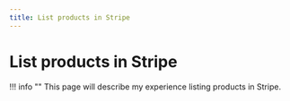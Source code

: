 ```yaml
---
title: List products in Stripe
---
```


# List products in Stripe

!!! info ""
    This page will describe my experience listing products in Stripe.

